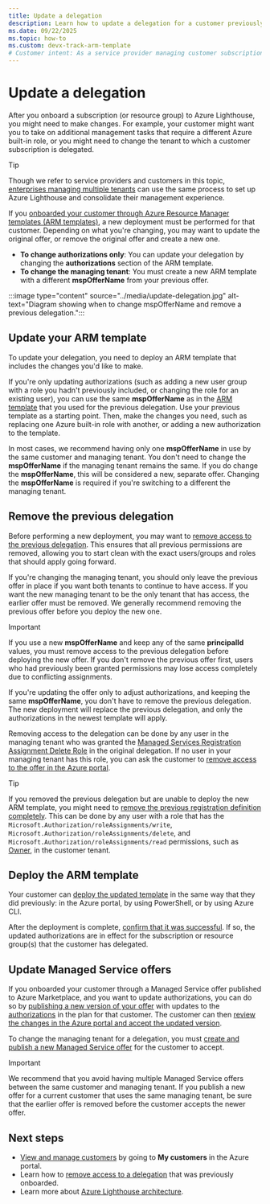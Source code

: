 ```yaml
---
title: Update a delegation
description: Learn how to update a delegation for a customer previously onboarded to Azure Lighthouse.
ms.date: 09/22/2025
ms.topic: how-to
ms.custom: devx-track-arm-template
# Customer intent: As a service provider managing customer subscriptions, I want to update delegations using ARM templates or through a new offer in Azure Marketplace, so that I can adjust authorizations or change managing tenants effectively while ensuring proper access and permissions are maintained.
---
```


# Update a delegation

After you onboard a subscription (or resource group) to Azure Lighthouse, you might need to make changes. For example, your customer might want you to take on additional management tasks that require a different Azure built-in role, or you might need to change the tenant to which a customer subscription is delegated.

> [!TIP]
> Though we refer to service providers and customers in this topic, [enterprises managing multiple tenants](../concepts/enterprise.md) can use the same process to set up Azure Lighthouse and consolidate their management experience.

If you [onboarded your customer through Azure Resource Manager templates (ARM templates)](onboard-customer.md), a new deployment must be performed for that customer. Depending on what you're changing, you may want to update the original offer, or remove the original offer and create a new one.

- **To change authorizations only**: You can update your delegation by changing the **authorizations** section of the ARM template.
- **To change the managing tenant**: You must create a new ARM template with a different **mspOfferName** from your previous offer.

:::image type="content" source="../media/update-delegation.jpg" alt-text="Diagram showing when to change mspOfferName and remove a previous delegation.":::

## Update your ARM template

To update your delegation, you need to deploy an ARM template that includes the changes you'd like to make.

If you're only updating authorizations (such as adding a new user group with a role you hadn't previously included, or changing the role for an existing user), you can use the same **mspOfferName** as in the [ARM template](onboard-customer.md#create-an-azure-resource-manager-template) that you used for the previous delegation. Use your previous template as a starting point. Then, make the changes you need, such as replacing one Azure built-in role with another, or adding a new authorization to the template.

In most cases, we recommend having only one **mspOfferName** in use by the same customer and managing tenant. You don't need to change the **mspOfferName** if the managing tenant remains the same. If you do change the **mspOfferName**, this will be considered a new, separate offer. Changing the **mspOfferName** is required if you're switching to a different the managing tenant.

## Remove the previous delegation

Before performing a new deployment, you may want to [remove access to the previous delegation](remove-delegation.md). This ensures that all previous permissions are removed, allowing you to start clean with the exact users/groups and roles that should apply going forward.

If you're changing the managing tenant, you should only leave the previous offer in place if you want both tenants to continue to have access. If you want the new managing tenant to be the only tenant that has access, the earlier offer must be removed. We generally recommend removing the previous offer before you deploy the new one.

> [!IMPORTANT]
> If you use a new **mspOfferName** and keep any of the same **principalId** values, you must remove access to the previous delegation before deploying the new offer. If you don't remove the previous offer first, users who had previously been granted permissions may lose access completely due to conflicting assignments.

If you're updating the offer only to adjust authorizations, and keeping the same **mspOfferName**, you don't have to remove the previous delegation. The new deployment will replace the previous delegation, and only the authorizations in the newest template will apply.

Removing access to the delegation can be done by any user in the managing tenant who was granted the [Managed Services Registration Assignment Delete Role](/azure/role-based-access-control/built-in-roles#managed-services-registration-assignment-delete-role) in the original delegation. If no user in your managing tenant has this role, you can ask the customer to [remove access to the offer in the Azure portal](view-manage-service-providers.md#remove-service-provider-offers).

> [!TIP]
> If you removed the previous delegation but are unable to deploy the new ARM template, you might need to [remove the previous registration definition completely](/powershell/module/az.managedservices/remove-azmanagedservicesdefinition). This can be done by any user with a role that has the `Microsoft.Authorization/roleAssignments/write`, `Microsoft.Authorization/roleAssignments/delete`, and `Microsoft.Authorization/roleAssignments/read` permissions, such as [Owner](/azure/role-based-access-control/built-in-roles#owner), in the customer tenant.

## Deploy the ARM template

Your customer can [deploy the updated template](onboard-customer.md#deploy-the-azure-resource-manager-template) in the same way that they did previously: in the Azure portal, by using PowerShell, or by using Azure CLI.

After the deployment is complete, [confirm that it was successful](onboard-customer.md#confirm-successful-onboarding). If so, the updated authorizations are in effect for the subscription or resource group(s) that the customer has delegated.

## Update Managed Service offers

If you onboarded your customer through a Managed Service offer published to Azure Marketplace, and you want to update authorizations, you can do so by [publishing a new version of your offer](/azure/marketplace/update-existing-offer) with updates to the [authorizations](/azure/marketplace/create-managed-service-offer-plans#authorizations) in the plan for that customer. The customer can then [review the changes in the Azure portal and accept the updated version](view-manage-service-providers.md#update-service-provider-offers).

To change the managing tenant for a delegation, you must [create and publish a new Managed Service offer](publish-managed-services-offers.md) for the customer to accept.

> [!IMPORTANT]
> We recommend that you avoid having multiple Managed Service offers between the same customer and managing tenant. If you publish a new offer for a current customer that uses the same managing tenant, be sure that the earlier offer is removed before the customer accepts the newer offer.

## Next steps

- [View and manage customers](view-manage-customers.md) by going to **My customers** in the Azure portal.
- Learn how to [remove access to a delegation](remove-delegation.md) that was previously onboarded.
- Learn more about [Azure Lighthouse architecture](../concepts/architecture.md).
